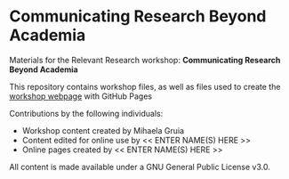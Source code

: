 # Communicating Research Beyond Academia
Materials for the Relevant Research workshop: **Communicating Research Beyond Academia**  

This repository contains workshop files, as well as files used to create the [workshop webpage](https://scds.githib.io/research-beyond-academia/) with GitHub Pages   


Contributions by the following individuals: 
- Workshop content created by Mihaela Gruia
- Content edited for online use by << ENTER NAME(S) HERE >> 
- Online pages created by << ENTER NAME(S) HERE >> 


  
All content is made available under a GNU General Public License v3.0.
